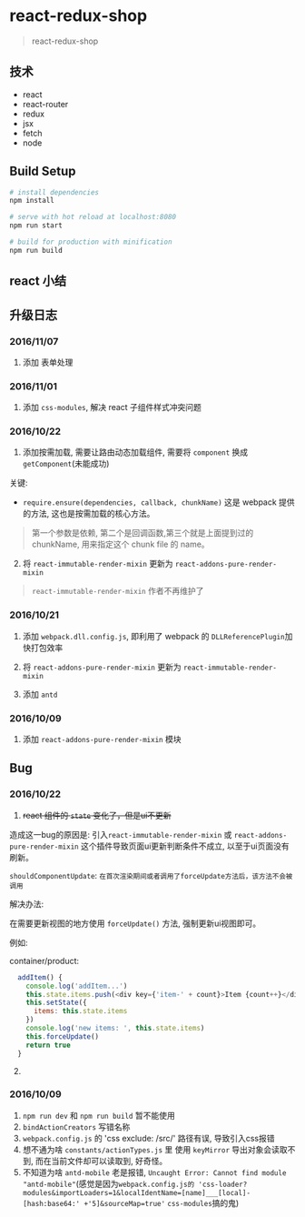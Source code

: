 # react-redux-shop

> react-redux-shop

## 技术

- react
- react-router
- redux
- jsx
- fetch
- node

## Build Setup

``` bash
# install dependencies
npm install

# serve with hot reload at localhost:8080
npm run start

# build for production with minification
npm run build

```

## react 小结

## 升级日志

### 2016/11/07

1. 添加 表单处理

### 2016/11/01

1. 添加 `css-modules`, 解决 react 子组件样式冲突问题

### 2016/10/22

1. 添加按需加载, 需要让路由动态加载组件, 需要将 `component` 换成 `getComponent`(未能成功)

关键:
- `require.ensure(dependencies, callback, chunkName)`
这是 webpack 提供的方法, 这也是按需加载的核心方法。
> 第一个参数是依赖, 第二个是回调函数,第三个就是上面提到过的 chunkName, 用来指定这个 chunk file 的 name。

2. 将 `react-immutable-render-mixin` 更新为 `react-addons-pure-render-mixin`

> `react-immutable-render-mixin` 作者不再维护了

### 2016/10/21

1. 添加 `webpack.dll.config.js`, 即利用了 webpack 的 `DLLReferencePlugin`加快打包效率

2. 将 `react-addons-pure-render-mixin` 更新为 `react-immutable-render-mixin`

3. 添加 `antd`

### 2016/10/09

1. 添加 `react-addons-pure-render-mixin` 模块

## Bug

### 2016/10/22

1. ~~react 组件的 `state` 变化了，但是ui不更新~~

造成这一bug的原因是: 引入`react-immutable-render-mixin` 或 `react-addons-pure-render-mixin` 这个插件导致页面ui更新判断条件不成立, 以至于ui页面没有刷新。

`shouldComponentUpdate`: `在首次渲染期间或者调用了forceUpdate方法后，该方法不会被调用`

解决办法:

在需要更新视图的地方使用 `forceUpdate()` 方法, 强制更新ui视图即可。

例如:

container/product:

```js
  addItem() {
    console.log('addItem...')
    this.state.items.push(<div key={'item-' + count}>Item {count++}</div>);
    this.setState({
      items: this.state.items
    })
    console.log('new items: ', this.state.items)
    this.forceUpdate()
    return true
  }
```

2.

### 2016/10/09

1. `npm run dev` 和 `npm run build` 暂不能使用
2. `bindActionCreators` 写错名称
3. `webpack.config.js` 的 'css exclude: /src/' 路径有误, 导致引入css报错
4. 想不通为啥 `constants/actionTypes.js` 里 使用 `keyMirror` 导出对象会读取不到, 而在当前文件却可以读取到, 好奇怪。
5. 不知道为啥 `antd-mobile` 老是报错, `Uncaught Error: Cannot find module "antd-mobile"`(感觉是因为`webpack.config.js的 'css-loader?modules&importLoaders=1&localIdentName=[name]___[local]-[hash:base64:' +'5]&sourceMap=true'` `css-modules`搞的鬼)
